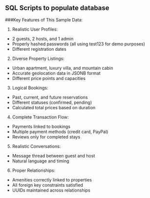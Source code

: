 ## SQL Scripts to populate database

###Key Features of This Sample Data:
1. Realistic User Profiles:
- 2 guests, 2 hosts, and 1 admin
- Properly hashed passwords (all using test123 for demo purposes)
- Different registration dates

2. Diverse Property Listings:
- Urban apartment, luxury villa, and mountain cabin
- Accurate geolocation data in JSONB format
- Different price points and capacities

3. Logical Bookings:
- Past, current, and future reservations
- Different statuses (confirmed, pending)
- Calculated total prices based on duration

4. Complete Transaction Flow:
- Payments linked to bookings
- Multiple payment methods (credit card, PayPal)
- Reviews only for completed stays

5. Realistic Conversations:
- Message thread between guest and host
- Natural language and timing

6. Proper Relationships:
- Amenities correctly linked to properties
- All foreign key constraints satisfied
- UUIDs maintained across relationships
